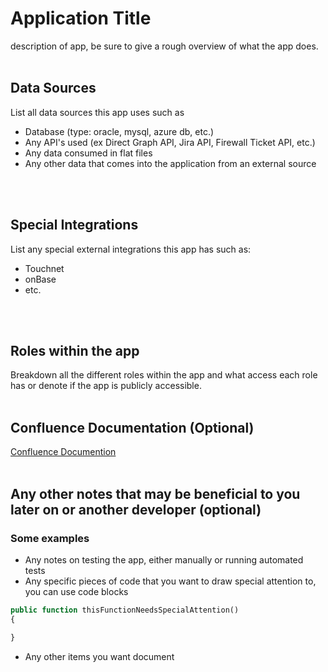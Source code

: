 # Application Title
description of app, be sure to give a rough overview of what the app does.
<br/>
<br/>

## Data Sources
List all data sources this app uses such as

- Database (type: oracle, mysql, azure db, etc.)
- Any API's used (ex Direct Graph API, Jira API, Firewall Ticket API, etc.)
- Any data consumed in flat files
- Any other data that comes into the application from an external source
<br/>
<br/>

## Special Integrations
List any special external integrations this app has such as:

- Touchnet
- onBase
- etc.
<br/>
<br/>

## Roles within the app
Breakdown all the different roles within the app and what access each role has or denote if the app is publicly accessible.
<br/>
<br/>

## Confluence Documentation (Optional)
[Confluence Documention](https://link-to-confluence-docs.com)
<br/>
<br/>

## Any other notes that may be beneficial to you later on or another developer (optional)
### Some examples

- Any notes on testing the app, either manually or running automated tests
- Any specific pieces of code that you want to draw special attention to, you can use code blocks
```php
public function thisFunctionNeedsSpecialAttention()
{

}
```
- Any other items you want document 
